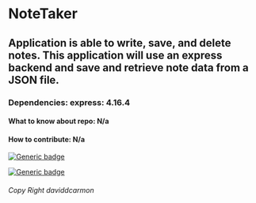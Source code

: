 # NoteTaker

## Application is able to write, save, and delete notes. This application will use an express backend and save and retrieve note data from a JSON file.

### Dependencies: express: 4.16.4

#### What to know about repo: N/a

#### How to contribute: N/a

[![Generic badge](https://img.shields.io/badge/-Example-<COLOR>.svg)](https://avatars0.githubusercontent.com/u/62309830?v=4)

[![Generic badge](https://img.shields.io/badge/-Github-<COLOR>.svg)](https://github.com/daviddcarmon)

###### Copy Right daviddcarmon
